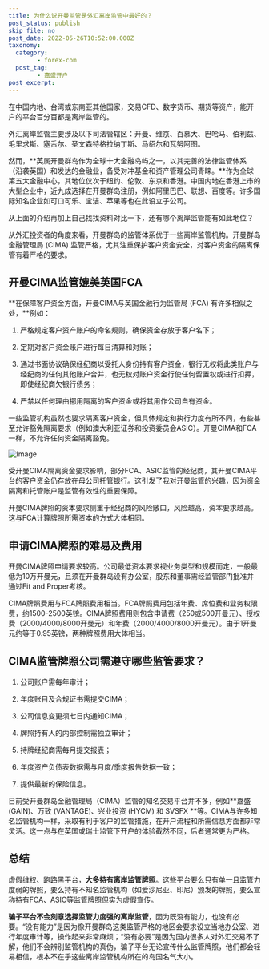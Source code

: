 ```yaml
---
title: 为什么说开曼监管是外汇离岸监管中最好的？
post_status: publish
skip_file: no
post_date: 2022-05-26T10:52:00.000Z
taxonomy:
  category:
        - forex-com
  post_tag:
        - 嘉盛开户
post_excerpt: 
---
```

在中国内地、台湾或东南亚其他国家，交易CFD、数字货币、期货等资产，能开户的平台百分百都是离岸监管的。

外汇离岸监管主要涉及以下司法管辖区：开曼、维京、百慕大、巴哈马、伯利兹、毛里求斯、塞舌尔、圣文森特格拉纳丁斯、马绍尔和瓦努阿图。

然而，**英属开曼群岛作为全球十大金融岛屿之一，以其完善的法律监管体系（沿袭英国）和发达的金融业，备受对冲基金和资产管理公司青睐。**作为全球第五大金融中心，其地位仅次于纽约、伦敦、东京和香港。中国内地在香港上市的大型企业中，近九成选择在开曼群岛注册，例如阿里巴巴、联想、百度等。许多国际知名企业如可口可乐、宝洁、苹果等也在此设立子公司。

从上面的介绍再加上自己找找资料对比一下，还有哪个离岸监管能有如此地位？

从外汇投资者的角度来看，开曼群岛的监管体系优于一些离岸监管机构。开曼群岛金融管理局 (CIMA) 监管严格，尤其注重保护客户资金安全，对客户资金的隔离保管有着严格的要求。

## 开曼CIMA监管媲美英国FCA

**在保障客户资金方面，开曼CIMA与英国金融行为监管局 (FCA) 有许多相似之处，**例如：

1. 严格规定客户资产账户的命名规则，确保资金存放于客户名下；

1. 定期对客户资金账户进行每日清算和对账；

1. 通过书面协议确保经纪商以受托人身份持有客户资金，银行无权将此类账户与经纪商的任何其他账户合并，也无权对账户资金行使任何留置权或进行扣押，即使经纪商欠银行债务；

1. 严禁以任何理由挪用隔离的客户资金或将其用作公司自有资金。

一些监管机构虽然也要求隔离客户资金，但具体规定和执行力度有所不同，有些甚至允许豁免隔离要求（例如澳大利亚证券和投资委员会ASIC）。开曼CIMA和FCA一样，不允许任何资金隔离豁免。

![Image](https://prod-files-secure.s3.us-west-2.amazonaws.com/39ed1227-6d7d-4570-be36-9ccd4a2c4241/bd849744-3fcb-4a37-8312-357962c8f065/image.png?X-Amz-Algorithm=AWS4-HMAC-SHA256&X-Amz-Content-Sha256=UNSIGNED-PAYLOAD&X-Amz-Credential=ASIAZI2LB4667QLKH5QO%2F20250310%2Fus-west-2%2Fs3%2Faws4_request&X-Amz-Date=20250310T161428Z&X-Amz-Expires=3600&X-Amz-Security-Token=IQoJb3JpZ2luX2VjEEgaCXVzLXdlc3QtMiJIMEYCIQCDtP5b3pCuGKbwJtnLe4vuOx8ZQyBXB%2F%2FvuiSfgPabOwIhANxrJpelYyn%2FPNtLkdejXVyL6AXEBYUzt8wKmeO%2BA2ObKogECJH%2F%2F%2F%2F%2F%2F%2F%2F%2F%2FwEQABoMNjM3NDIzMTgzODA1IgzqS6gKRLJ6aJLSzg0q3AOKNEbowunx44l0iF3MqzUrhITu1uFyOjtR2Yoy4xp69UtbzenF06LcYgPScZXO2nYckyz9roBaGHrA76MRK0y0lcS8V2BapAWwWOxW9XFvdrsM8SrXkzPs3r0plgB7HONM3ggzWnLs6EymHMQLgVdCe70H1XPBHGnBGU0tztTcqOTEHt6pURSopH%2FPNrKNHNBYNFmV%2FEv3zdgIp4RUvjpBmZt8hF5D1j5HjaWcaos7Av8wHaKWnGCIvMPBaABY2mhmwi%2FfF1QpNAgWzWs4gMcg6%2Fjhly8GXa5aLIjUGYs6fdzHovgwwL%2Fm0SGzpjyER%2BTBoZfDr%2FAA%2FA4v2pYxhqd6pv0LUzH8oLo3hN8uDORe61fXJtm6alzPAS4B5yjQXY7NUC2V7lpeWpuM%2FFY82Pzi8gwamT9oNE2EYsSM8FbPXPHN0m%2FqcbYnus4AVWDCGRxw4n7Gu1%2B402TIWpZCiFyuZhTJjc6kyFW%2FoFndBp3KjjO69bakg6n%2FQ50cfqy4GTImbhViIUbdFaYsPbdBEyYwm8lUAGxHvn7ubIJ0fMwCCjUsK%2BaNHNrbeqkWvv9ei9rHjLl6b1lkM%2FqRwHAtU3LBskBlWg6li2vgD4G61rsREtL3r3g7aJpO0ipylDCXi7y%2BBjqkARMBN5Cm9SYF3b6mPMSdsOh3hJUw8ApgdiTHJf%2BPJC3tMfeUeyI5B7%2BtaBhV7bS%2BISHw3J25nSwM%2B3KtNBTeUqTuzjS0fq8TbRKjTY4Y9tvV%2FEBsULBK7PXcexB8BpaaBoUjPom8Rip2KhzKk%2F2vNiw1XcQQLYwpg4FvCXwrt5qM9LvzjC5OTIe4Fhc3k4AGCydxOMT8AqHRxIGYWXXP%2BwH%2FRML4&X-Amz-Signature=8aedbb3e0c20085359b80c436e379779e70565bfef91b517cc51064e86f961b8&X-Amz-SignedHeaders=host&x-id=GetObject)

受开曼CIMA隔离资金要求影响，部分FCA、ASIC监管的经纪商，其开曼CIMA平台的客户资金仍存放在母公司托管银行。这引发了我对开曼监管的兴趣，因为资金隔离和托管账户是监管有效性的重要保障。

开曼CIMA牌照的资本要求侧重于经纪商的风险敞口，风险越高，资本要求越高。这与FCA计算牌照所需资本的方式大体相同。

## **申请CIMA牌照的难易及费用**

开曼CIMA牌照申请要求较高。公司最低资本要求视业务类型和规模而定，一般最低为10万开曼元，且须在开曼群岛设有办公室，股东和董事需经监管部门批准并通过Fit and Proper考核。

CIMA牌照费用与FCA牌照费用相当。FCA牌照费用包括年费、席位费和业务权限费，约1500-2500英镑。CIMA牌照费用则包含申请费（250或500开曼元）、授权费（2000/4000/8000开曼元）和年费（2000/4000/8000开曼元）。由于1开曼元约等于0.95英镑，两种牌照费用大体相当。

## CIMA监管牌照公司需遵守哪些监管要求？

1. 公司账户需每年审计；

1. 年度账目及合规证书需提交CIMA；

1. 公司信息变更须七日内通知CIMA；

1. 牌照持有人的内部控制需独立审计；

1. 持牌经纪商需每月提交报表；

1. 年度资产负债表数据需与月度/季度报告数据一致；

1. 提供最新的保险信息。

目前受开曼群岛金融管理局（CIMA）监管的知名交易平台并不多，例如**嘉盛 (GAIN)、万致 (VANTAGE)、兴业投资 (HYCM) 和 SVSFX **等。CIMA与许多知名监管机构一样，采取有利于客户的监管措施，在开户流程和所需信息方面都非常灵活。这一点与在英国或瑞士监管下开户的体验截然不同，后者通常更为严格。

## 总结

虚假维权、跑路黑平台，**大多持有离岸监管牌照**。这些平台要么只有单一且监管力度弱的牌照，要么持有不知名监管机构（如爱沙尼亚、印尼）颁发的牌照，要么宣称持有FCA、ASIC等监管牌照但实为虚假宣传。

**骗子平台不会刻意选择监管力度强的离岸监管**，因为既没有能力，也没有必要。“没有能力”是因为像开曼群岛这类监管严格的地区会要求设立当地办公室、进行年度审计等，操作起来非常麻烦；“没有必要”是因为国内很多人对外汇交易不了解，他们不会辨别监管机构的真伪，骗子平台无论宣传什么监管牌照，他们都会轻易相信，根本不在乎这些离岸监管机构所在的岛国名气大小。